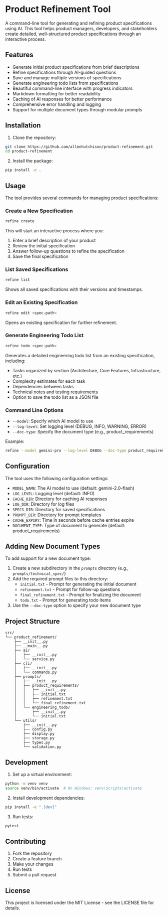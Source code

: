 # Product Refinement Tool

A command-line tool for generating and refining product specifications using AI. This tool helps product managers, developers, and stakeholders create detailed, well-structured product specifications through an interactive process.

## Features

- Generate initial product specifications from brief descriptions
- Refine specifications through AI-guided questions
- Save and manage multiple versions of specifications
- Generate engineering todo lists from specifications
- Beautiful command-line interface with progress indicators
- Markdown formatting for better readability
- Caching of AI responses for better performance
- Comprehensive error handling and logging
- Support for multiple document types through modular prompts

## Installation

1. Clone the repository:
```bash
git clone https://github.com/allenhutchison/product-refinement.git
cd product-refinement
```

2. Install the package:
```bash
pip install -e .
```

## Usage

The tool provides several commands for managing product specifications:

### Create a New Specification

```bash
refine create
```

This will start an interactive process where you:
1. Enter a brief description of your product
2. Review the initial specification
3. Answer follow-up questions to refine the specification
4. Save the final specification

### List Saved Specifications

```bash
refine list
```

Shows all saved specifications with their versions and timestamps.

### Edit an Existing Specification

```bash
refine edit <spec-path>
```

Opens an existing specification for further refinement.

### Generate Engineering Todo List

```bash
refine todo <spec-path>
```

Generates a detailed engineering todo list from an existing specification, including:
- Tasks organized by section (Architecture, Core Features, Infrastructure, etc.)
- Complexity estimates for each task
- Dependencies between tasks
- Technical notes and testing requirements
- Option to save the todo list as a JSON file

### Command Line Options

- `--model`: Specify which AI model to use
- `--log-level`: Set logging level (DEBUG, INFO, WARNING, ERROR)
- `--doc-type`: Specify the document type (e.g., product_requirements)

Example:
```bash
refine --model gemini-pro --log-level DEBUG --doc-type product_requirements create
```

## Configuration

The tool uses the following configuration settings:

- `MODEL_NAME`: The AI model to use (default: gemini-2.0-flash)
- `LOG_LEVEL`: Logging level (default: INFO)
- `CACHE_DIR`: Directory for caching AI responses
- `LOG_DIR`: Directory for log files
- `SPECS_DIR`: Directory for saved specifications
- `PROMPT_DIR`: Directory for prompt templates
- `CACHE_EXPIRY`: Time in seconds before cache entries expire
- `DOCUMENT_TYPE`: Type of document to generate (default: product_requirements)

## Adding New Document Types

To add support for a new document type:

1. Create a new subdirectory in the `prompts` directory (e.g., `prompts/technical_spec/`)
2. Add the required prompt files to this directory:
   - `initial.txt` - Prompt for generating the initial document
   - `refinement.txt` - Prompt for follow-up questions
   - `final_refinement.txt` - Prompt for finalizing the document
   - `todo.txt` - Prompt for generating todo items
3. Use the `--doc-type` option to specify your new document type

## Project Structure

```
src/
└── product_refinement/
    ├── __init__.py
    ├── __main__.py
    ├── ai/
    │   ├── __init__.py
    │   └── service.py
    ├── cli/
    │   ├── __init__.py
    │   └── commands.py
    ├── prompts/
    │   ├── __init__.py
    │   ├── product_requirements/
    │   │   ├── __init__.py
    │   │   ├── initial.txt
    │   │   ├── refinement.txt
    │   │   └── final_refinement.txt
    │   └── engineering_todo/
    │       ├── __init__.py
    │       └── initial.txt
    └── utils/
        ├── __init__.py
        ├── config.py
        ├── display.py
        ├── storage.py
        ├── types.py
        └── validation.py
```

## Development

1. Set up a virtual environment:
```bash
python -m venv venv
source venv/bin/activate  # On Windows: venv\Scripts\activate
```

2. Install development dependencies:
```bash
pip install -e ".[dev]"
```

3. Run tests:
```bash
pytest
```

## Contributing

1. Fork the repository
2. Create a feature branch
3. Make your changes
4. Run tests
5. Submit a pull request

## License

This project is licensed under the MIT License - see the LICENSE file for details.

